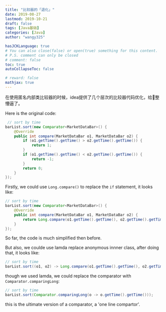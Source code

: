 ```yaml
---
title: "比较器的「退化」"
date: 2019-08-27
lastmod: 2019-10-21
draft: false
tags: [Java基础]
categories: [Java]
author: "wangy325"

hasJCKLanguage: true
# You can also close(false) or open(true) something for this content.
# P.S. comment can only be closed
# comment: false
toc: true
autoCollapseToc: false

# reward: false
mathjax: true
---
```


在使用匿名内部类比较器的时候，idea提供了几个层次的比较器代码优化，给👴整懵逼了。

<!--more-->

Here is the original code:

```java
 // sort by time
barList.sort(new Comparator<MarketDataBar>() {
    @Override
    public int compare(MarketDataBar o1, MarketDataBar o2) {
        if (o1.getTime().getTime() > o2.getTime().getTime()) {
            return 1;
        }
        if (o1.getTime().getTime() < o2.getTime().getTime()) {
            return -1;
        }
        return 0;
    }
});
```

Firstly, we could use `Long.compare()` to replace the `if` statement, it looks like:

```java
// sort by time
barList.sort(new Comparator<MarketDataBar>() {
    @Override
    public int compare(MarketDataBar o1, MarketDataBar o2) {
        return Long.compare(o1.getTime().getTime(), o2.getTime().getTime());
    }
});
```

So far, the code is much simplified then before.

But also, we coulde use lamda replace anonymous innner class, after doing that, it looks like:

```java
// sort by time
barList.sort((o1, o2) -> Long.compare(o1.getTime().getTime(), o2.getTime().getTime()));
```

though we used lamda, we could replace the comparator with `Comparator.comparingLong`:

```java
// sort by time
barList.sort(Comparator.comparingLong(o -> o.getTime().getTime()));
```

this is the ultimate version of a comparator, a 'one line compartor'.